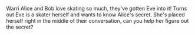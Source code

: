 Warri
Alice and Bob love skating so much, they've gotten Eve into it!
Turns out Eve is a skater herself and wants to know Alice's secret. She's placed herself right in the middle of their conversation, can you help her figure out the secret?
